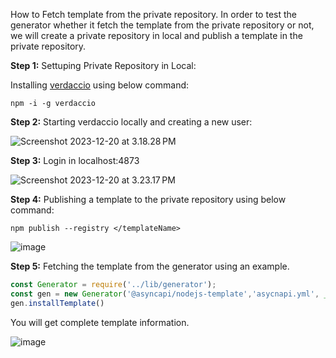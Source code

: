 How to Fetch template from the private repository. In order to test the generator whether it fetch the template from the private repository or not, we will create a private repository in local and publish a template in the private repository.

**Step 1:** Settuping Private Repository in Local:

Installing [verdaccio](https://verdaccio.org/) using below command:

`npm -i -g verdaccio`


**Step 2:** Starting verdaccio locally and creating a new user:

![Screenshot 2023-12-20 at 3.18.28 PM](https://hackmd.io/_uploads/H1gouVgwa.png)

**Step 3:** Login in localhost:4873

![Screenshot 2023-12-20 at 3.23.17 PM](https://hackmd.io/_uploads/r1votVlDp.png)




**Step 4:** Publishing a template to the private repository using below command:

```
npm publish --registry </templateName>
```
![image](https://hackmd.io/_uploads/SyD_OLeD6.png)


**Step 5:** Fetching the template from the generator using an example.

```javascript
const Generator = require('../lib/generator');
const gen = new Generator('@asyncapi/nodejs-template','asycnapi.yml', __dirname, {debug: true, registry: {url: 'http://localhost:4873/', username: 'aayush', password: '123'}});
gen.installTemplate()
```
You will get complete template information.

![image](https://hackmd.io/_uploads/BkVNOLxvT.png)
